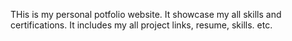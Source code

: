 THis is my personal potfolio website.
It showcase my all skills and certifications.
It includes my all project links, resume, skills. etc.
